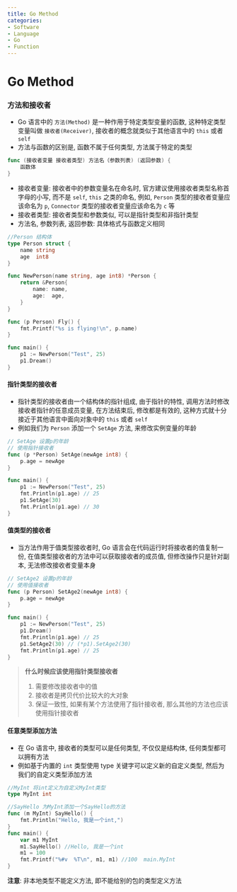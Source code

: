```yaml
---
title: Go Method
categories:
- Software
- Language
- Go
- Function
---
```

# Go Method

### 方法和接收者

- Go 语言中的 `方法(Method)` 是一种作用于特定类型变量的函数, 这种特定类型变量叫做 `接收者(Receiver)`, 接收者的概念就类似于其他语言中的 `this` 或者 `self`
- 方法与函数的区别是, 函数不属于任何类型, 方法属于特定的类型

```go
func (接收者变量 接收者类型) 方法名（参数列表) (返回参数) {
    函数体
}
```

- 接收者变量: 接收者中的参数变量名在命名时, 官方建议使用接收者类型名称首字母的小写, 而不是 `self`, `this` 之类的命名, 例如, `Person` 类型的接收者变量应该命名为 `p`, `Connector` 类型的接收者变量应该命名为 `c` 等
- 接收者类型: 接收者类型和参数类似, 可以是指针类型和非指针类型
- 方法名, 参数列表, 返回参数: 具体格式与函数定义相同

```go
//Person 结构体
type Person struct {
	name string
	age  int8
}

func NewPerson(name string, age int8) *Person {
	return &Person{
		name: name,
		age:  age,
	}
}

func (p Person) Fly() {
	fmt.Printf("%s is flying!\n", p.name)
}

func main() {
	p1 := NewPerson("Test", 25)
	p1.Dream()
}
```

#### 指针类型的接收者

- 指针类型的接收者由一个结构体的指针组成, 由于指针的特性, 调用方法时修改接收者指针的任意成员变量, 在方法结束后, 修改都是有效的, 这种方式就十分接近于其他语言中面向对象中的 `this` 或者 `self`
- 例如我们为 `Person` 添加一个 `SetAge` 方法, 来修改实例变量的年龄

```go
// SetAge 设置p的年龄
// 使用指针接收者
func (p *Person) SetAge(newAge int8) {
	p.age = newAge
}
```

```go
func main() {
	p1 := NewPerson("Test", 25)
	fmt.Println(p1.age) // 25
	p1.SetAge(30)
	fmt.Println(p1.age) // 30
}
```

#### 值类型的接收者

- 当方法作用于值类型接收者时, Go 语言会在代码运行时将接收者的值复制一份, 在值类型接收者的方法中可以获取接收者的成员值, 但修改操作只是针对副本, 无法修改接收者变量本身

```go
// SetAge2 设置p的年龄
// 使用值接收者
func (p Person) SetAge2(newAge int8) {
	p.age = newAge
}

func main() {
	p1 := NewPerson("Test", 25)
	p1.Dream()
	fmt.Println(p1.age) // 25
	p1.SetAge2(30) // (*p1).SetAge2(30)
	fmt.Println(p1.age) // 25
}
```

>**什么时候应该使用指针类型接收者**
>
>1. 需要修改接收者中的值
>2. 接收者是拷贝代价比较大的大对象
>3. 保证一致性, 如果有某个方法使用了指针接收者, 那么其他的方法也应该使用指针接收者

#### 任意类型添加方法

- 在 Go 语言中, 接收者的类型可以是任何类型, 不仅仅是结构体, 任何类型都可以拥有方法
- 例如基于内置的 `int` 类型使用 type 关键字可以定义新的自定义类型, 然后为我们的自定义类型添加方法

```go
//MyInt 将int定义为自定义MyInt类型
type MyInt int

//SayHello 为MyInt添加一个SayHello的方法
func (m MyInt) SayHello() {
	fmt.Println("Hello, 我是一个int,")
}
func main() {
	var m1 MyInt
	m1.SayHello() //Hello, 我是一个int
	m1 = 100
	fmt.Printf("%#v  %T\n", m1, m1) //100  main.MyInt
}
```

**注意**: 非本地类型不能定义方法, 即不能给别的包的类型定义方法